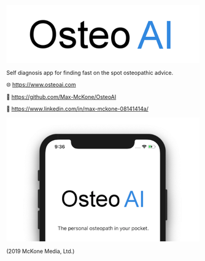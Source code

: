 ![Logo](https://raw.githubusercontent.com/Max-McKone/OsteoAI/master/imgs/OsteoAILogo.png)

Self diagnosis app for finding fast on the spot osteopathic advice. 


🌐 https://www.osteoai.com

🐙 https://github.com/Max-McKone/OsteoAI

📘 https://www.linkedin.com/in/max-mckone-08141414a/

![Logo](https://raw.githubusercontent.com/Max-McKone/OsteoAI/master/imgs/bottompic.png)



(2019 McKone Media, Ltd.)
